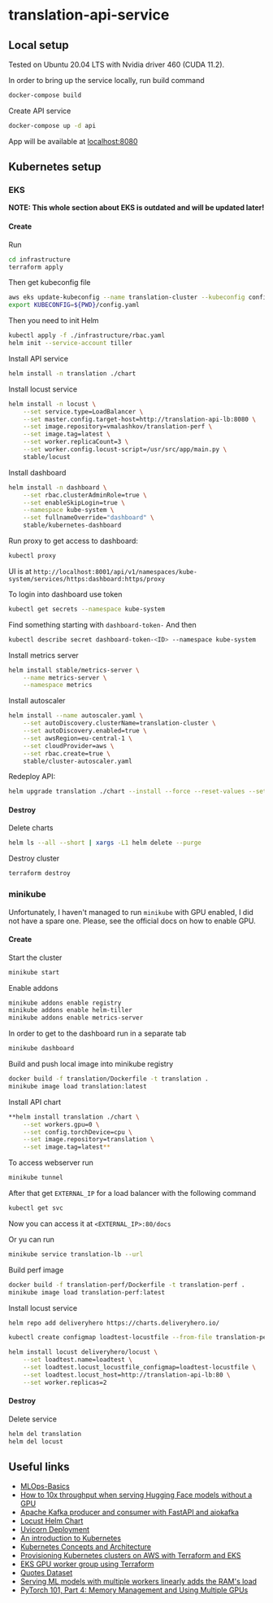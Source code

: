 # translation-api-service

## Local setup

Tested on Ubuntu 20.04 LTS with Nvidia driver 460 (CUDA 11.2).

In order to bring up the service locally, run build command
```bash
docker-compose build
```

Create API service
```bash
docker-compose up -d api
```

App will be available at [localhost:8080](localhost:8080)

## Kubernetes setup

### EKS

**NOTE: This whole section about EKS is outdated and will be updated later!**

#### Create

Run
```bash
cd infrastructure
terraform apply
```

Then get kubeconfig file
```bash
aws eks update-kubeconfig --name translation-cluster --kubeconfig config.yaml
export KUBECONFIG=${PWD}/config.yaml
```

Then you need to init Helm
```bash
kubectl apply -f ./infrastructure/rbac.yaml
helm init --service-account tiller
```

Install API service
```bash
helm install -n translation ./chart
```

Install locust service
```bash
helm install -n locust \
    --set service.type=LoadBalancer \
    --set master.config.target-host=http://translation-api-lb:8080 \
    --set image.repository=vmalashkov/translation-perf \
    --set image.tag=latest \
    --set worker.replicaCount=3 \
    --set worker.config.locust-script=/usr/src/app/main.py \
    stable/locust
```

Install dashboard
```bash
helm install -n dashboard \
    --set rbac.clusterAdminRole=true \
    --set enableSkipLogin=true \
    --namespace kube-system \
    --set fullnameOverride="dashboard" \
    stable/kubernetes-dashboard
```

Run proxy to get access to dashboard:
```bash
kubectl proxy
```

UI is at
`http://localhost:8001/api/v1/namespaces/kube-system/services/https:dashboard:https/proxy`

To login into dashboard use token
```bash
kubectl get secrets --namespace kube-system
```

Find something starting with `dashboard-token-`
And then
```bash
kubectl describe secret dashboard-token-<ID> --namespace kube-system
```

Install metrics server
```bash
helm install stable/metrics-server \
    --name metrics-server \
    --namespace metrics
```

Install autoscaler
```bash
helm install --name autoscaler.yaml \
    --set autoDiscovery.clusterName=translation-cluster \
    --set autoDiscovery.enabled=true \
    --set awsRegion=eu-central-1 \
    --set cloudProvider=aws \
    --set rbac.create=true \
    stable/cluster-autoscaler.yaml
```

Redeploy API:
```bash
helm upgrade translation ./chart --install --force --reset-values --set image.pullPolicy=Always
```

#### Destroy

Delete charts
```bash
helm ls --all --short | xargs -L1 helm delete --purge
```

Destroy cluster
```bash
terraform destroy
```

### minikube

Unfortunately, I haven't managed to run `minikube` with GPU enabled, I did not have a spare one. Please,
see the official docs on how to enable GPU.

#### Create

Start the cluster
```bash
minikube start
```

Enable addons
```bash
minikube addons enable registry
minikube addons enable helm-tiller
minikube addons enable metrics-server
```

In order to get to the dashboard run in a separate tab
```bash
minikube dashboard
```

Build and push local image into minikube registry
```bash
docker build -f translation/Dockerfile -t translation .
minikube image load translation:latest
```

Install API chart
```bash
**helm install translation ./chart \
    --set workers.gpu=0 \
    --set config.torchDevice=cpu \
    --set image.repository=translation \
    --set image.tag=latest**
```

To access webserver run
```bash
minikube tunnel
```

After that get `EXTERNAL_IP` for a load balancer with the following command
```bash
kubectl get svc
```

Now you can access it at `<EXTERNAL_IP>:80/docs`

Or yu can run
```bash
minikube service translation-lb --url
```


Build perf image
```bash
docker build -f translation-perf/Dockerfile -t translation-perf .
minikube image load translation-perf:latest
```

Install locust service
```bash
helm repo add deliveryhero https://charts.deliveryhero.io/

kubectl create configmap loadtest-locustfile --from-file translation-perf/main.py

helm install locust deliveryhero/locust \
    --set loadtest.name=loadtest \
    --set loadtest.locust_locustfile_configmap=loadtest-locustfile \
    --set loadtest.locust_host=http://translation-api-lb:80 \
    --set worker.replicas=2
```

#### Destroy

Delete service
```bash
helm del translation
helm del locust
```


## Useful links

* [MLOps-Basics](https://github.com/graviraja/MLOps-Basics)
* [How to 10x throughput when serving Hugging Face models without a GPU](https://www.comet.ml/site/how-to-10x-throughput-when-serving-hugging-face-models-without-a-gpu/)
* [Apache Kafka producer and consumer with FastAPI and aiokafka](https://iwpnd.pw/articles/2020-03/apache-kafka-fastapi-geostream)
* [Locust Helm Chart](https://github.com/deliveryhero/helm-charts/tree/master/stable/locust)
* [Uvicorn Deployment](https://www.uvicorn.org/deployment/)
* [An introduction to Kubernetes](https://www.jeremyjordan.me/kubernetes/amp/)
* [Kubernetes Concepts and Architecture](https://platform9.com/blog/kubernetes-enterprise-chapter-2-kubernetes-architecture-concepts/)
* [Provisioning Kubernetes clusters on AWS with Terraform and EKS](https://learnk8s.io/terraform-eks)
* [EKS GPU worker group using Terraform](https://stackoverflow.com/questions/65774363/eks-gpu-worker-group-using-terraform)
* [Quotes Dataset](https://www.kaggle.com/akmittal/quotes-dataset)
* [Serving ML models with multiple workers linearly adds the RAM's load](https://github.com/tiangolo/fastapi/issues/2425#issuecomment-734790381)
* [PyTorch 101, Part 4: Memory Management and Using Multiple GPUs](https://blog.paperspace.com/pytorch-memory-multi-gpu-debugging/)
